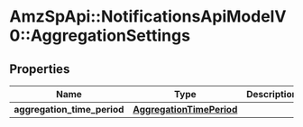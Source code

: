 # AmzSpApi::NotificationsApiModelV0::AggregationSettings

## Properties
Name | Type | Description | Notes
------------ | ------------- | ------------- | -------------
**aggregation_time_period** | [**AggregationTimePeriod**](AggregationTimePeriod.md) |  | 

